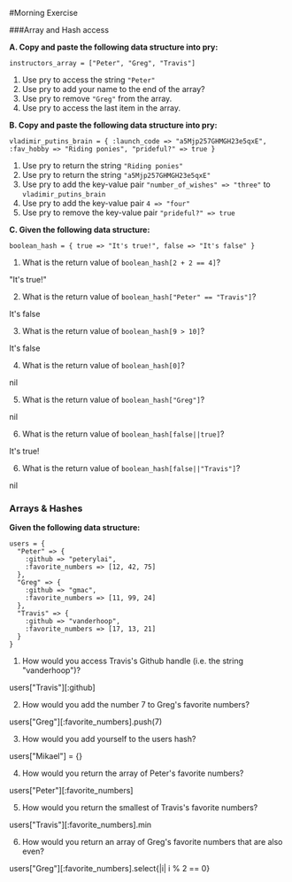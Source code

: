 #Morning Exercise

###Array and Hash access

**A. Copy and paste the following data structure into pry:**

`instructors_array = ["Peter", "Greg", "Travis"]`

1. Use pry to access the string `"Peter"`
2. Use pry to add your name to the end of the array?
3. Use pry to remove `"Greg"` from the array.
4. Use pry to access the last item in the array.

**B. Copy and paste the following data structure into pry:**

`vladimir_putins_brain = { :launch_code => "a5Mjp257GHMGH23e5qxE", :fav_hobby => "Riding ponies", "prideful?" => true }`

1. Use pry to return the string `"Riding ponies"`
2. Use pry to return the string `"a5Mjp257GHMGH23e5qxE"`
3. Use pry to add the key-value pair `"number_of_wishes" => "three"` to `vladimir_putins_brain`
4. Use pry to add the key-value pair `4 => "four"`
5. Use pry to remove the key-value pair `"prideful?" => true`

**C. Given the following data structure:**

`boolean_hash = { true => "It's true!", false => "It's false" }`

1. What is the return value of `boolean_hash[2 + 2 == 4]`?

"It's true!"

2. What is the return value of `boolean_hash["Peter" == "Travis"]`?

It's false


3. What is the return value of `boolean_hash[9 > 10]`?

It's false

4. What is the return value of `boolean_hash[0]`?

nil

5. What is the return value of `boolean_hash["Greg"]`?

nil

6. What is the return value of `boolean_hash[false||true]`?

It's true!

6. What is the return value of `boolean_hash[false||"Travis"]`?

nil

### Arrays & Hashes
**Given the following data structure:**

    users = {
      "Peter" => {
        :github => "peterylai",
        :favorite_numbers => [12, 42, 75]
      },
      "Greg" => {
        :github => "gmac",
        :favorite_numbers => [11, 99, 24]
      },
      "Travis" => {
        :github => "vanderhoop",
        :favorite_numbers => [17, 13, 21]
      }
    }

1. How would you access Travis's Github handle (i.e. the string "vanderhoop")?

users["Travis"][:github]

2. How would you add the number 7 to Greg's favorite numbers?

users["Greg"][:favorite_numbers].push(7)

3. How would you add yourself to the users hash?

users["Mikael"] = {}

4. How would you return the array of Peter's favorite numbers?

users["Peter"][:favorite_numbers]

5. How would you return the smallest of Travis's favorite numbers?

users["Travis"][:favorite_numbers].min

6. How would you return an array of Greg's favorite numbers that are also even?

users["Greg"][:favorite_numbers].select{|i| i % 2 == 0}
